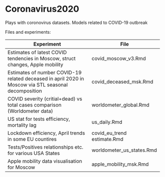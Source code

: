 # Coronavirus2020
Plays with coronovirus datasets. Models related to COVID-19 outbreak 


Files and experiments:

Experiment | File
---| ---
Estimates of latest COVID tendencies in Moscow, struct changes, Apple mobility | covid_moscow_v3.Rmd
Estimates of number COVID-19 related deceased in april 2020 in Moscow via STL seasonal decomposition | covid_deceased_msk.Rmd
COVID severity (critial+dead) vs total cases comparison (Worldometer data)  | worldometer_global.Rmd
US stat for tests efficiency, mortality lag  | us_daily.Rmd
Lockdown efficiency, April trends in some EU countires  | covid_eu_trend estimate.Rmd
Tests/Positives relationships etc. for various USA States | worldometer_us_states.Rmd
Apple mobility data visualisation for Moscow  | apple_mobility_msk.Rmd
